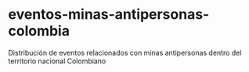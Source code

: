 # eventos-minas-antipersonas-colombia
Distribución de eventos relacionados con minas antipersonas dentro del territorio nacional Colombiano 
